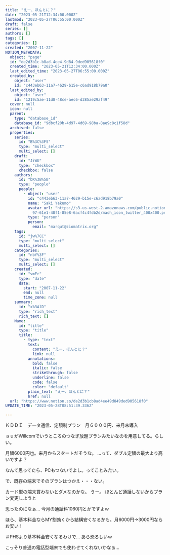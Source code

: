 ```yaml
---
title: "えー、ほんとに？"
date: "2023-05-21T12:34:00.000Z"
lastmod: "2023-05-27T06:55:00.000Z"
draft: false
series: []
authors: []
tags: []
categories: []
created: "2007-11-22"
NOTION_METADATA:
  object: "page"
  id: "de2d3b1c-b8ad-4ee4-9d84-9ded905618f0"
  created_time: "2023-05-21T12:34:00.000Z"
  last_edited_time: "2023-05-27T06:55:00.000Z"
  created_by:
    object: "user"
    id: "c443eb63-11a7-4629-b15e-c6ad918b79a0"
  last_edited_by:
    object: "user"
    id: "1219c5ae-11d8-48ce-aec6-d385ae29af49"
  cover: null
  icon: null
  parent:
    type: "database_id"
    database_id: "9dbcf20b-4d97-4d69-98ba-8ae9c8c1f58d"
  archived: false
  properties:
    series:
      id: "B%3C%3FS"
      type: "multi_select"
      multi_select: []
    draft:
      id: "JiWU"
      type: "checkbox"
      checkbox: false
    authors:
      id: "bK%3B%5B"
      type: "people"
      people:
        - object: "user"
          id: "c443eb63-11a7-4629-b15e-c6ad918b79a0"
          name: "Saki Yakumo"
          avatar_url: "https://s3-us-west-2.amazonaws.com/public.notion-static.com/3ad1c4\
            97-61e1-48f1-85e8-6acf4c4fdb2d/maoh_icon_twitter_400x400.png"
          type: "person"
          person:
            email: "marqut@ziomatrix.org"
    tags:
      id: "jw%7CC"
      type: "multi_select"
      multi_select: []
    categories:
      id: "nbY%3F"
      type: "multi_select"
      multi_select: []
    created:
      id: "vmFr"
      type: "date"
      date:
        start: "2007-11-22"
        end: null
        time_zone: null
    summary:
      id: "x%3AlD"
      type: "rich_text"
      rich_text: []
    Name:
      id: "title"
      type: "title"
      title:
        - type: "text"
          text:
            content: "えー、ほんとに？"
            link: null
          annotations:
            bold: false
            italic: false
            strikethrough: false
            underline: false
            code: false
            color: "default"
          plain_text: "えー、ほんとに？"
          href: null
  url: "https://www.notion.so/de2d3b1cb8ad4ee49d849ded905618f0"
UPDATE_TIME: "2023-05-28T08:51:39.336Z"

---
```

<link rel="stylesheet" href="https://cdn.jsdelivr.net/npm/katex@0.16.2/dist/katex.min.css" integrity="sha384-bYdxxUwYipFNohQlHt0bjN/LCpueqWz13HufFEV1SUatKs1cm4L6fFgCi1jT643X" crossorigin="anonymous">


ＫＤＤＩ　データ通信、定額制プラン　月６０００円、来月末導入


ａｕがWillcomでいうところのつなぎ放題プランみたいなのを用意してる。らしい。


月額6000円也。来月からスタートだそうな。 …って、ダブル定額の最大より高いですよ？


なんて思ってたら、PCもつないでよし。ってことみたい。


で、既存の端末でそのプランはつかえ・・・ない。


カード型の端末買わないとダメなのかな。 うー。 ほとんど通話しないからプラン変更しようと


思ったのになぁ… 今月の通話料1060円とかですよｗ


ほら、基本料金ならMY割効くから結構安くなるかも。月6000円→3000円ならお安い！


＃PHSより基本料金安くなるわけで… あら恐ろしいｗ


こっそり普通の電話型端末でも使わせてくれないかなぁ…

